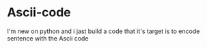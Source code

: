 # Ascii-code
I'm new on python and i jast build a code that it's target is to encode sentence with the Ascii code
